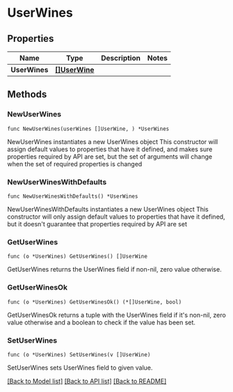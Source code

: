 # UserWines

## Properties

Name | Type | Description | Notes
------------ | ------------- | ------------- | -------------
**UserWines** | [**[]UserWine**](UserWine.md) |  | 

## Methods

### NewUserWines

`func NewUserWines(userWines []UserWine, ) *UserWines`

NewUserWines instantiates a new UserWines object
This constructor will assign default values to properties that have it defined,
and makes sure properties required by API are set, but the set of arguments
will change when the set of required properties is changed

### NewUserWinesWithDefaults

`func NewUserWinesWithDefaults() *UserWines`

NewUserWinesWithDefaults instantiates a new UserWines object
This constructor will only assign default values to properties that have it defined,
but it doesn't guarantee that properties required by API are set

### GetUserWines

`func (o *UserWines) GetUserWines() []UserWine`

GetUserWines returns the UserWines field if non-nil, zero value otherwise.

### GetUserWinesOk

`func (o *UserWines) GetUserWinesOk() (*[]UserWine, bool)`

GetUserWinesOk returns a tuple with the UserWines field if it's non-nil, zero value otherwise
and a boolean to check if the value has been set.

### SetUserWines

`func (o *UserWines) SetUserWines(v []UserWine)`

SetUserWines sets UserWines field to given value.



[[Back to Model list]](../README.md#documentation-for-models) [[Back to API list]](../README.md#documentation-for-api-endpoints) [[Back to README]](../README.md)


